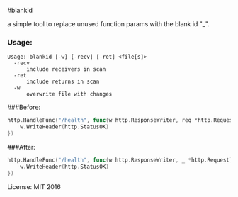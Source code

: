 
#blankid

a simple tool to replace unused function params with the blank id "_".

### Usage:

```
Usage: blankid [-w] [-recv] [-ret] <file[s]>
  -recv
      include receivers in scan
  -ret
      include returns in scan
  -w
      overwrite file with changes
```

###Before:

```go
http.HandleFunc("/health", func(w http.ResponseWriter, req *http.Request) {
	w.WriteHeader(http.StatusOK)
})
```

###After:

```go
http.HandleFunc("/health", func(w http.ResponseWriter, _ *http.Request) {
	w.WriteHeader(http.StatusOK)
})
```

License: MIT 2016